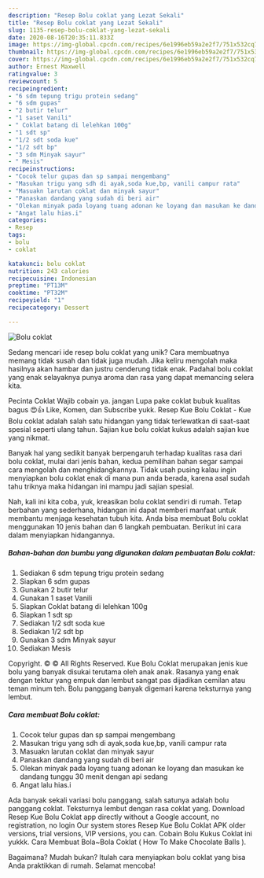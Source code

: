 ```yaml
---
description: "Resep Bolu coklat yang Lezat Sekali"
title: "Resep Bolu coklat yang Lezat Sekali"
slug: 1135-resep-bolu-coklat-yang-lezat-sekali
date: 2020-08-16T20:35:11.833Z
image: https://img-global.cpcdn.com/recipes/6e1996eb59a2e2f7/751x532cq70/bolu-coklat-foto-resep-utama.jpg
thumbnail: https://img-global.cpcdn.com/recipes/6e1996eb59a2e2f7/751x532cq70/bolu-coklat-foto-resep-utama.jpg
cover: https://img-global.cpcdn.com/recipes/6e1996eb59a2e2f7/751x532cq70/bolu-coklat-foto-resep-utama.jpg
author: Ernest Maxwell
ratingvalue: 3
reviewcount: 5
recipeingredient:
- "6 sdm tepung trigu protein sedang"
- "6 sdm gupas"
- "2 butir telur"
- "1 saset Vanili"
- " Coklat batang di lelehkan 100g"
- "1 sdt sp"
- "1/2 sdt soda kue"
- "1/2 sdt bp"
- "3 sdm Minyak sayur"
- " Mesis"
recipeinstructions:
- "Cocok telur gupas dan sp sampai mengembang"
- "Masukan trigu yang sdh di ayak,soda kue,bp, vanili campur rata"
- "Masuakn larutan coklat dan minyak sayur"
- "Panaskan dandang yang sudah di beri air"
- "Olekan minyak pada loyang tuang adonan ke loyang dan masukan ke dandang tunggu 30 menit dengan api sedang"
- "Angat lalu hias.i"
categories:
- Resep
tags:
- bolu
- coklat

katakunci: bolu coklat 
nutrition: 243 calories
recipecuisine: Indonesian
preptime: "PT13M"
cooktime: "PT32M"
recipeyield: "1"
recipecategory: Dessert

---
```



![Bolu coklat](https://img-global.cpcdn.com/recipes/6e1996eb59a2e2f7/751x532cq70/bolu-coklat-foto-resep-utama.jpg)

Sedang mencari ide resep bolu coklat yang unik? Cara membuatnya memang tidak susah dan tidak juga mudah. Jika keliru mengolah maka hasilnya akan hambar dan justru cenderung tidak enak. Padahal bolu coklat yang enak selayaknya punya aroma dan rasa yang dapat memancing selera kita.

Pecinta Coklat Wajib cobain ya. jangan Lupa pake coklat bubuk kualitas bagus 😍👍 Like, Komen, dan Subscribe yukk. Resep Kue Bolu Coklat - Kue Bolu coklat adalah salah satu hidangan yang tidak terlewatkan di saat-saat spesial seperti ulang tahun. Sajian kue bolu coklat kukus adalah sajian kue yang nikmat.

Banyak hal yang sedikit banyak berpengaruh terhadap kualitas rasa dari bolu coklat, mulai dari jenis bahan, kedua pemilihan bahan segar sampai cara mengolah dan menghidangkannya. Tidak usah pusing kalau ingin menyiapkan bolu coklat enak di mana pun anda berada, karena asal sudah tahu triknya maka hidangan ini mampu jadi sajian spesial.


Nah, kali ini kita coba, yuk, kreasikan bolu coklat sendiri di rumah. Tetap berbahan yang sederhana, hidangan ini dapat memberi manfaat untuk membantu menjaga kesehatan tubuh kita. Anda bisa membuat Bolu coklat menggunakan 10 jenis bahan dan 6 langkah pembuatan. Berikut ini cara dalam menyiapkan hidangannya.

<!--inarticleads1-->

##### Bahan-bahan dan bumbu yang digunakan dalam pembuatan Bolu coklat:

1. Sediakan 6 sdm tepung trigu protein sedang
1. Siapkan 6 sdm gupas
1. Gunakan 2 butir telur
1. Gunakan 1 saset Vanili
1. Siapkan  Coklat batang di lelehkan 100g
1. Siapkan 1 sdt sp
1. Sediakan 1/2 sdt soda kue
1. Sediakan 1/2 sdt bp
1. Gunakan 3 sdm Minyak sayur
1. Sediakan  Mesis


Copyright. © © All Rights Reserved. Kue Bolu Coklat merupakan jenis kue bolu yang banyak disukai terutama oleh anak anak. Rasanya yang enak dengan tektur yang empuk dan lembut sangat pas dijadikan cemilan atau teman minum teh. Bolu panggang banyak digemari karena teksturnya yang lembut. 

<!--inarticleads2-->

##### Cara membuat Bolu coklat:

1. Cocok telur gupas dan sp sampai mengembang
1. Masukan trigu yang sdh di ayak,soda kue,bp, vanili campur rata
1. Masuakn larutan coklat dan minyak sayur
1. Panaskan dandang yang sudah di beri air
1. Olekan minyak pada loyang tuang adonan ke loyang dan masukan ke dandang tunggu 30 menit dengan api sedang
1. Angat lalu hias.i


Ada banyak sekali variasi bolu panggang, salah satunya adalah bolu panggang coklat. Teksturnya lembut dengan rasa coklat yang. Download Resep Kue Bolu Coklat app directly without a Google account, no registration, no login Our system stores Resep Kue Bolu Coklat APK older versions, trial versions, VIP versions, you can. Cobain Bolu Kukus Coklat ini yukkk. Cara Membuat Bola~Bola Coklat ( How To Make Chocolate Balls ). 

Bagaimana? Mudah bukan? Itulah cara menyiapkan bolu coklat yang bisa Anda praktikkan di rumah. Selamat mencoba!
